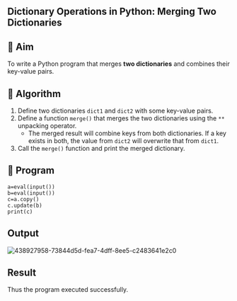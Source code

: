 
## Dictionary Operations in Python: Merging Two Dictionaries

## 🎯 Aim
To write a Python program that merges **two dictionaries** and combines their key-value pairs.

## 🧠 Algorithm
1. Define two dictionaries `dict1` and `dict2` with some key-value pairs.
2. Define a function `merge()` that merges the two dictionaries using the `**` unpacking operator.
   - The merged result will combine keys from both dictionaries. If a key exists in both, the value from `dict2` will overwrite that from `dict1`.
3. Call the `merge()` function and print the merged dictionary.

## 🧾 Program
```
a=eval(input())
b=eval(input())
c=a.copy()
c.update(b)
print(c)
```


## Output
![438927958-73844d5d-fea7-4dff-8ee5-c2483641e2c0](https://github.com/user-attachments/assets/f5d0d3cb-d3fe-4282-b01e-db598dfca37d)

## Result
Thus the program executed successfully.
